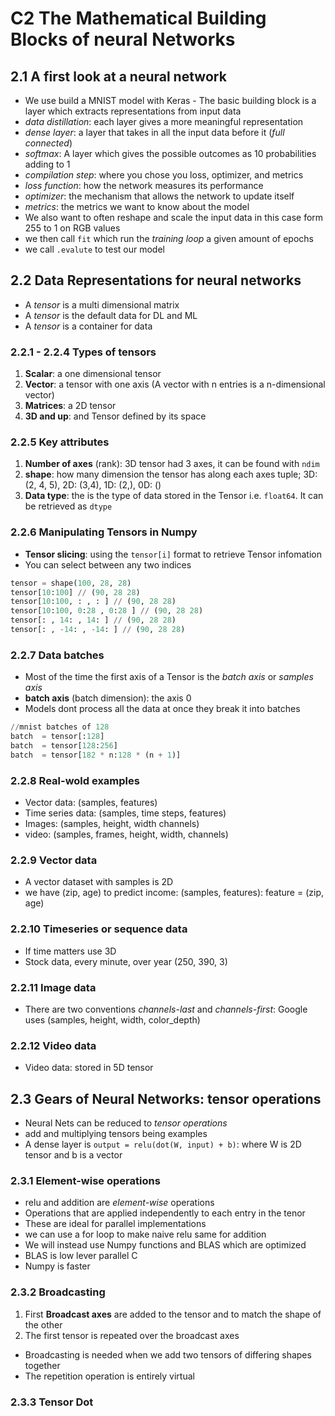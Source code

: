 # C2 The Mathematical Building Blocks of neural Networks

## 2.1 A first look at a neural network

- We use build a MNIST model with Keras - The basic building block is a layer which extracts representations from input data
- *data distillation*: each layer gives a more meaningful representation
- *dense layer*: a layer that takes in all the input data before it (*full connected*)
- *softmax*: A layer which gives the possible outcomes as 10 probabilities adding to 1
- *compilation step*: where you chose you loss, optimizer, and metrics
- *loss function*: how the network measures its performance
- *optimizer*: the mechanism that allows the network to update itself
- *metrics*: the metrics we want to know about the model
- We also want to often reshape and scale the input data in this case form 255 to 1 on RGB values
- we then call `fit` which run the *training loop* a given amount of epochs
- we call `.evalute` to test our model

## 2.2 Data Representations for neural networks

- A *tensor* is a multi dimensional matrix
- A *tensor* is the default data for DL and ML
- A *tensor* is a container for data

### 2.2.1 - 2.2.4 Types of tensors

1. **Scalar**: a one dimensional tensor
2. **Vector**: a tensor with one axis (A vector with n entries is a n-dimensional vector)
3. **Matrices**: a 2D tensor
4. **3D and up**: and Tensor defined by its space

### 2.2.5 Key attributes

1. **Number of axes** (rank): 3D tensor had 3 axes, it can be found with `ndim`
2. **shape**: how many dimension the tensor has along each axes tuple; 3D: (2, 4, 5), 2D: (3,4), 1D: (2,), 0D: ()
3. **Data type**: the is the type of data stored in the Tensor i.e. `float64`. It can be retrieved as `dtype`

### 2.2.6 Manipulating Tensors in Numpy

- **Tensor slicing**: using the `tensor[i]` format to retrieve Tensor infomation
- You can select between any two indices

```py
tensor = shape(100, 28, 28)
tensor[10:100] // (90, 28 28)
tensor[10:100, : , : ] // (90, 28 28)
tensor[10:100, 0:28 , 0:28 ] // (90, 28 28)
tensor[: , 14: , 14: ] // (90, 28 28)
tensor[: , -14: , -14: ] // (90, 28 28)
```
### 2.2.7 Data batches

- Most of the time the first axis of a Tensor is the *batch axis* or *samples axis*
- **batch axis** (batch dimension): the axis 0
- Models dont process all the data at once they break it into batches

```py
//mnist batches of 128
batch  = tensor[:128]
batch  = tensor[128:256]
batch  = tensor[182 * n:128 * (n + 1)]
```

### 2.2.8 Real-wold examples

- Vector data: (samples, features)
- Time series data: (samples, time steps, features)
- Images: (samples, height, width channels)
- video: (samples, frames, height, width, channels)

### 2.2.9 Vector data

- A vector dataset with samples is 2D
- we have (zip, age) to predict income: (samples, features): feature = (zip, age)

### 2.2.10 Timeseries or sequence data

- If time matters use 3D
- Stock data, every minute, over year (250, 390, 3)

### 2.2.11 Image data

- There are two conventions *channels-last* and *channels-first*: Google uses (samples, height, width, color_depth)

### 2.2.12 Video data

- Video data: stored in 5D tensor

## 2.3 Gears of Neural Networks: tensor operations

- Neural Nets can be reduced to *tensor operations*
- add and multiplying tensors being examples
- A dense layer is `output = relu(dot(W, input) + b)`: where W is 2D tensor and b is a vector

### 2.3.1 Element-wise operations

- relu and addition are *element-wise* operations
- Operations that are applied independently to each entry in the tenor
- These are ideal for parallel implementations 
- we can use a for loop to make naive relu same for addition
- We will instead use Numpy functions and BLAS which are optimized
- BLAS is low lever parallel C
- Numpy is faster

### 2.3.2 Broadcasting

1. First **Broadcast axes** are added to the tensor and to match the shape of the other
2. The first tensor is repeated over the broadcast axes

- Broadcasting is needed when we add two tensors of differing shapes together
- The repetition operation is entirely virtual

### 2.3.3 Tensor Dot


